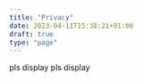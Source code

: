```yaml
---
title: "Privacy"
date: 2023-04-11T15:38:21+01:00
draft: true
type: "page"
---
```


pls display
pls display
